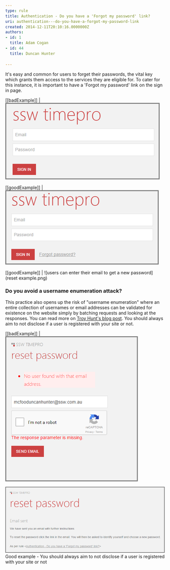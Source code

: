 ```yaml
---
type: rule
title: Authentication - Do you have a 'Forgot my password' link?
uri: authentication---do-you-have-a-forgot-my-password-link
created: 2014-12-11T20:10:16.0000000Z
authors:
- id: 1
  title: Adam Cogan
- id: 44
  title: Duncan Hunter

---
```


It's easy and common for users to forget their passwords, the vital key which grants                     them access to the services they are eligible for. To cater for this instance, it                     is important to have a 'Forgot my password' link on the sign in page.
 
[[badExample]]
| ![ what will happen for the poor user that forgot his password?](bad.png)

[[goodExample]]
| ![users have an option if they forget their password](good.png) 

[[goodExample]]
| ![users can enter their email to get a new password](reset example.png) 

### Do you avoid a username enumeration attack?


This practice also opens up the risk of "username enumeration" where an entire collection of usernames or email addresses can be validated for existence on the website simply by batching requests and looking at the responses. You can read more on     [Troy Hunt's blog post](http://www.troyhunt.com/2012/05/everything-you-ever-wanted-to-know.html). You should always aim to not disclose if a user is registered with your site or not.

[[badExample]]
| ![ Displaying information that a user does not exist?](2016-01-05_15-20-06.png)

![](demo.png)Good example - You should always aim to not disclose if a user is registered with your site or not
